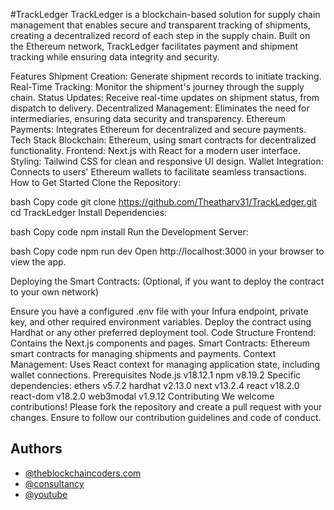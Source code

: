 #TrackLedger
TrackLedger is a blockchain-based solution for supply chain management that enables secure and transparent tracking of shipments, creating a decentralized record of each step in the supply chain. Built on the Ethereum network, TrackLedger facilitates payment and shipment tracking while ensuring data integrity and security.

Features
Shipment Creation: Generate shipment records to initiate tracking.
Real-Time Tracking: Monitor the shipment's journey through the supply chain.
Status Updates: Receive real-time updates on shipment status, from dispatch to delivery.
Decentralized Management: Eliminates the need for intermediaries, ensuring data security and transparency.
Ethereum Payments: Integrates Ethereum for decentralized and secure payments.
Tech Stack
Blockchain: Ethereum, using smart contracts for decentralized functionality.
Frontend: Next.js with React for a modern user interface.
Styling: Tailwind CSS for clean and responsive UI design.
Wallet Integration: Connects to users' Ethereum wallets to facilitate seamless transactions.
How to Get Started
Clone the Repository:

bash
Copy code
git clone https://github.com/Theatharv31/TrackLedger.git
cd TrackLedger
Install Dependencies:

bash
Copy code
npm install
Run the Development Server:

bash
Copy code
npm run dev
Open http://localhost:3000 in your browser to view the app.

Deploying the Smart Contracts: (Optional, if you want to deploy the contract to your own network)

Ensure you have a configured .env file with your Infura endpoint, private key, and other required environment variables.
Deploy the contract using Hardhat or any other preferred deployment tool.
Code Structure
Frontend: Contains the Next.js components and pages.
Smart Contracts: Ethereum smart contracts for managing shipments and payments.
Context Management: Uses React context for managing application state, including wallet connections.
Prerequisites
Node.js v18.12.1
npm v8.19.2
Specific dependencies:
ethers v5.7.2
hardhat v2.13.0
next v13.2.4
react v18.2.0
react-dom v18.2.0
web3modal v1.9.12
Contributing
We welcome contributions! Please fork the repository and create a pull request with your changes. Ensure to follow our contribution guidelines and code of conduct.


## Authors

- [@theblockchaincoders.com](https://www.theblockchaincoders.com/)
- [@consultancy](https://www.theblockchaincoders.com/consultancy)
- [@youtube](https://www.youtube.com/@daulathussain)

